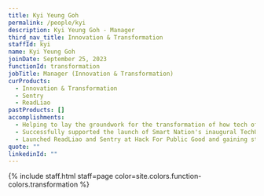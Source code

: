 ```yaml
---
title: Kyi Yeung Goh
permalink: /people/kyi
description: Kyi Yeung Goh - Manager
third_nav_title: Innovation & Transformation
staffId: kyi
name: Kyi Yeung Goh
joinDate: September 25, 2023
functionId: transformation
jobTitle: Manager (Innovation & Transformation)
curProducts:
  - Innovation & Transformation
  - Sentry
  - ReadLiao
pastProducts: []
accomplishments:
  - Helping to lay the groundwork for the transformation of how tech officers in Government are developed.
  - Successfully supported the launch of Smart Nation's inaugural TechUp launch where 85 officers built and deployed their own webapps.
  - Launched ReadLiao and Sentry at Hack For Public Good and gaining stakeholder interest to continue working and building on the products
quote: ""
linkedinId: ""
---
```


{% include staff.html staff=page color=site.colors.function-colors.transformation %}
